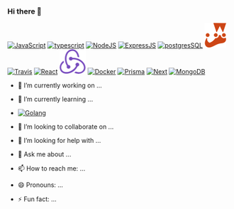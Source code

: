### Hi there 👋


[![JavaScript](http://3con14.biz/code/_data/js/intro/js-logo.png)](https://developer.mozilla.org/en-US/docs/Web/JavaScript)
[![typescript](https://raw.githubusercontent.com/remojansen/logo.ts/master/ts.jpg)](https://www.typescriptlang.org/)
[![NodeJS](https://github.com/FransLopez/logo-images/blob/master/logos/nodejs.png)](https://nodejs.org/)
[![ExpressJS](https://github.com/MarioTerron/logo-images/blob/master/logos/expressjs.png)](http://expressjs.com///)
[![postgresSQL](https://github.com/jalbertsr/logo-badge-images/blob/master/img/rsz_postgresql.png?raw=true)](https://www.postgresql.org/)
[![Jest](https://github.com/MarioTerron/logo-images/blob/master/logos/jest.png)](https://facebook.github.io/jest/)  
[![Travis](https://github.com/jalbertsr/logo-badge-images/blob/master/img/rsz_travis-ci.png?raw=true)](https://travis-ci.org/)
[![React](https://raw.githubusercontent.com/jalbertsr/logo-badge-images/master/img/react_logo.png)](https://facebook.github.io/react/)
[![Redux](https://github.com/MarioTerron/logo-images/blob/master/logos/redux.png)](http://redux.js.org)
[![Docker](https://i.imgur.com/VyjCJuz.png)](https://www.docker.com/)
[![Prisma](https://camo.githubusercontent.com/c7f49c483a3c5a145ff55c7331520a65e12abff2/68747470733a2f2f692e696d6775722e636f6d2f774434725674342e706e67)](https://www.prisma.io/)
[![Next](https://github.com/jalbertsr/logo-badge-images/blob/master/img/rsz_nextjs.png?raw=true)](https://zeit.co/)
[![MongoDB](https://github.com/FransLopez/logo-images/blob/master/logos/mongodb.png)](https://www.mongodb.com/)




- 🔭 I’m currently working on ...
- 🌱 I’m currently learning ...
- [![Golang](https://tutorialedge.net/images/golang.png)](https://golang.org/)

- 👯 I’m looking to collaborate on ...
- 🤔 I’m looking for help with ...
- 💬 Ask me about ...
- 📫 How to reach me: ...
- 😄 Pronouns: ...
- ⚡ Fun fact: ...
